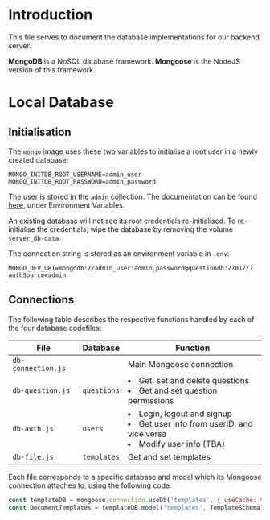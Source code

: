 # Introduction

This file serves to document the database implementations for our backend server.

**MongoDB** is a NoSQL database framework. **Mongoose** is the NodeJS version of this framework.

# Local Database

## Initialisation

The `mongo` image uses these two variables to initialise a root user in a newly created database:
```
MONGO_INITDB_ROOT_USERNAME=admin_user
MONGO_INITDB_ROOT_PASSWORD=admin_password
```
The user is stored in the `admin` collection. The documentation can be found [here](https://hub.docker.com/_/mongo), under Environment Variables.

An existing database will not see its root credentials re-initialised. To re-initialise the credentials, wipe the database by removing the volume `server_db-data`.

The connection string is stored as an environment variable in `.env`:
```
MONGO_DEV_URI=mongodb://admin_user:admin_password@questiondb:27017/?authSource=admin
```

## Connections

The following table describes the respective functions handled by each of the four database codefiles:

| File               | Database    | Function                                                                                                           |
|--------------------|-------------|--------------------------------------------------------------------------------------------------------------------|
| `db-connection.js` |             | Main Mongoose connection                                                                                           |
| `db-question.js`   | `questions` | <li>Get, set and delete questions</li><li>Get and set question permissions</li>                                    |
| `db-auth.js`       | `users`     | <li>Login, logout and signup</li><li>Get user info from userID, and vice versa</li><li>Modify user info (TBA)</li> |
| `db-file.js`       | `templates` | Get and set templates                                                                                              |

Each file corresponds to a specific database and model which its Mongoose connection attaches to, using the following code:
```js
const templateDB = mongoose.connection.useDb('templates', { useCache: true })
const DocumentTemplates = templateDB.model('templates', TemplateSchema)
```
